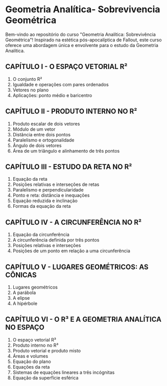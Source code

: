 # Geometria Analítica- Sobrevivencia Geométrica
Bem-vindo ao repositório do curso "Geometria Analítica: Sobrevivência Geométrica"! Inspirado na estética pós-apocalíptica de Fallout, este curso oferece uma abordagem única e envolvente para o estudo da Geometria Analítica.

## CAPÍTULO I - O ESPAÇO VETORIAL R²
1. O conjunto R²
2. Igualdade e operações com pares ordenados
3. Vetores no plano
4. Aplicações: ponto médio e baricentro

## CAPÍTULO II - PRODUTO INTERNO NO R²
1. Produto escalar de dois vetores
2. Módulo de um vetor
3. Distância entre dois pontos
4. Paralelismo e ortogonalidade
5. Ângulo de dois vetores
6. Área de um triângulo e alinhamento de três pontos

## CAPÍTULO III - ESTUDO DA RETA NO R²
1. Equação da reta
2. Posições relativas e interseções de retas
3. Paralelismo e perpendicularidade
4. Ponto e reta: distância e inequações
5. Equação reduzida e inclinação
6. Formas da equação da reta

## CAPÍTULO IV - A CIRCUNFERÊNCIA NO R²
1. Equação da circunferência
2. A circunferência definida por três pontos
3. Posições relativas e interseções
4. Posições de um ponto em relação a uma circunferência

## CAPÍTULO V - LUGARES GEOMÉTRICOS: AS CÔNICAS
1. Lugares geométricos
2. A parábola
3. A elipse
4. A hipérbole

## CAPÍTULO VI - O R³ E A GEOMETRIA ANALÍTICA NO ESPAÇO
1. O espaço vetorial R³
2. Produto interno no R³
3. Produto vetorial e produto misto
4. Áreas e volumes
5. Equação do plano
6. Equações da reta
7. Sistemas de equações lineares a três incógnitas
8. Equação da superfície esférica
